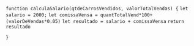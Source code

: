 
```function calculaSalario(qtdeCarrosVendidos, valorTotalVendas) {```
```let salario = 2000;```
```let comissaVensa = quantTotalVend*100+(valorDeVendas*0.05)```
```let resultado = salario + comissaVensa```
 ```return resultado```

```}```